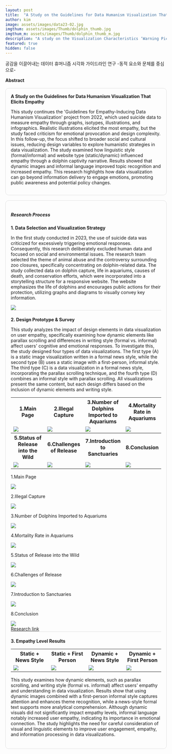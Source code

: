 ```yaml
---
layout: post
title:  "A Study on the Guidelines for Data Humanism Visualization That Elicits Empathy"
author: kim
image: assets/images/data23-02.jpg
imgthum: assets/images/Thumb/dolphin_thumb.jpg
imgthum_m: assets/images/Thumb/dolphin_thumb_m.jpg
description: "A study on the Visualization Characteristics ‘Warning Pictogram’ for climate disaster guidance"
featured: true
hidden: false
---
```



공감을 이끌어내는 데이터 휴머니즘 시각화 가이드라인 연구 -동적 요소와 문체를 중심으로-

<div class="row justify-content-between" style="">
    <div class="top_title">
        <b>Abstract</b>
    </div>
    <div class="col-md-12">
        <div style="margin-bottom:1rem;">
            <div style="border:1px solid #ddd; padding:1rem;margin:1rem 0;border-radius:10px;">
                <b>A Study on the Guidelines for Data Humanism Visualization That Elicits Empathy</b>
                <P>This study continues the 'Guidelines for Empathy-Inducing Data Humanism Visualization' project from 2022, which used suicide data to measure empathy through graphs, isotypes, illustrations, and infographics. Realistic illustrations elicited the most empathy, but the study faced criticism for emotional provocation and design complexity. In this follow-up, the focus shifted to broader social and cultural issues, reducing design variables to explore humanistic strategies in data visualization. The study examined how linguistic style (formal/informal) and website type (static/dynamic) influenced empathy through a dolphin captivity narrative. Results showed that dynamic images and informal language improved topic recognition and increased empathy. This research highlights how data visualization can go beyond information delivery to engage emotions, promoting public awareness and potential policy changes.</P>
            </div>
            <div style="border:1px solid #ddd; padding:1rem;margin:1rem 0;border-radius:10px;">
                <h5>Research Process</h5>
                <div style="border-bottom:1px solid #ddd;margin:20px auto;">
                    <b>1. Data Selection and Visualization Strategy</b>
                    <P>In the first study conducted in 2023, the use of suicide data was criticized for excessively triggering emotional responses. Consequently, this research deliberately excluded human data and focused on social and environmental issues. The research team selected the theme of animal abuse and the controversy surrounding zoo closures, specifically concentrating on dolphin-related data. The study collected data on dolphin capture, life in aquariums, causes of death, and conservation efforts, which were incorporated into a storytelling structure for a responsive website. The website emphasizes the life of dolphins and encourages public actions for their protection, utilizing graphs and diagrams to visually convey key information.</p>
                    <img src="/InfoViz-Lab/assets/images/sketch.jpg">
                </div>
                <div style="border-bottom:1px solid #ddd;margin:20px auto;">
                    <b>2. Design Prototype & Survey</b>
                    <P>This study analyzes the impact of design elements in data visualization on user empathy, specifically examining how dynamic elements like parallax scrolling and differences in writing style (formal vs. informal) affect users' cognitive and emotional responses. To investigate this, the study designed four types of data visualizations. The first type (A) is a static image visualization written in a formal news style, while the second type (B) uses a static image with a first-person, informal style. The third type (C) is a data visualization in a formal news style, incorporating the parallax scrolling technique, and the fourth type (D) combines an informal style with parallax scrolling. All visualizations present the same content, but each design differs based on the inclusion of dynamic elements and writing style.</p>
                    <table class="table_basic">
                        <colgroup>
                            <col width="25%"/>
                            <col width="25%"/>
                            <col width="25%"/>
                            <col width="25%"/>
                        </colgroup>
                        <tbody>
                            <tr>
                                <th>1.Main Page</th>
                                <th>2.Illegal Capture</th>
                                <th>3.Number of Dolphins Imported to Aquariums</th>
                                <th>4.Mortality Rate in Aquariums</th>
                            </tr>
                            <tr>
                                <td><img src="/InfoViz-Lab/assets/images/miniimage/1.png"></td>
                                <td><img src="/InfoViz-Lab/assets/images/miniimage/2.png"></td>
                                <td><img src="/InfoViz-Lab/assets/images/miniimage/3.png"></td>
                                <td><img src="/InfoViz-Lab/assets/images/miniimage/4.png"></td>
                            </tr>
                            <tr>
                                <th>5.Status of Release into the Wild</th>
                                <th>6.Challenges of Release</th>
                                <th>7.Introduction to Sanctuaries</th>
                                <th>8.Conclusion</th>
                            </tr>
                            <tr>
                                <td><img src="/InfoViz-Lab/assets/images/miniimage/5.png"></td>
                                <td><img src="/InfoViz-Lab/assets/images/miniimage/7.png"></td>
                                <td><img src="/InfoViz-Lab/assets/images/miniimage/8.png"></td>
                                <td><img src="/InfoViz-Lab/assets/images/miniimage/11.png"></td>
                            </tr>
                        </tbody>
                    </table>
                    <div class="table_made table_mo">
                        <div class="table_cell">
                            <p class="table_title">1.Main Page</p>
                            <div class="table_img"><img src="/InfoViz-Lab/assets/images/miniimage/1.png"></div>
                        </div>
                        <div class="table_cell">
                            <p class="table_title">2.Illegal Capture</p>
                            <div class="table_img"><img src="/InfoViz-Lab/assets/images/miniimage/2.png"></div>
                        </div>
                        <div class="table_cell">
                            <p class="table_title">3.Number of Dolphins Imported to Aquariums</p>
                            <div class="table_img"><img src="/InfoViz-Lab/assets/images/miniimage/3.png"></div>
                        </div>
                        <div class="table_cell">
                            <p class="table_title">4.Mortality Rate in Aquariums</p>
                            <div class="table_img"><img src="/InfoViz-Lab/assets/images/miniimage/4.png"></div>
                        </div>
                        <div class="table_cell">
                            <p class="table_title">5.Status of Release into the Wild</p>
                            <div class="table_img"><img src="/InfoViz-Lab/assets/images/miniimage/5.png"></div>
                        </div>
                        <div class="table_cell">
                            <p class="table_title">6.Challenges of Release</p>
                            <div class="table_img"><img src="/InfoViz-Lab/assets/images/miniimage/7.png"></div>
                        </div>
                        <div class="table_cell">
                            <p class="table_title">7.Introduction to Sanctuaries</p>
                            <div class="table_img"><img src="/InfoViz-Lab/assets/images/miniimage/8.png"></div>
                        </div>
                        <div class="table_cell">
                            <p class="table_title">8.Conclusion</p>
                            <div class="table_img"><img src="/InfoViz-Lab/assets/images/miniimage/11.png"></div>
                        </div>
                    </div>
                    <a href="https://docs.google.com/forms/d/e/1FAIpQLSetEU7rrfFxDau8dh2hQ-TGsATpHY6BCKhMElI-7VjGW0cFOQ/viewform?fbzx=1248273200252158058
                    "  target='_blank' class="link_btn">Research link</a>
                </div>
                <div style="margin:20px auto;">
                    <b>3. Empathy Level Results</b>
                    <table class="table_basic">
                        <colgroup>
                            <col width="25%"/>
                            <col width="25%"/>
                            <col width="25%"/>
                            <col width="25%"/>
                        </colgroup>
                        <tbody>
                            <tr>
                                <th>Static + News Style</th>
                                <th>Static + First Person</th>
                                <th>Dynamic + News Style</th>
                                <th>Dynamic + First Person</th>
                            </tr>
                            <tr>
                                <td><img src="/InfoViz-Lab/assets/images/miniimage/1.png"></td>
                                <td><img src="/InfoViz-Lab/assets/images/miniimage/1_2.png"></td>
                                <td><img src="/InfoViz-Lab/assets/images/miniimage/2_3.png"></td>
                                <td><img src="/InfoViz-Lab/assets/images/miniimage/7_4.png"></td>
                            </tr>
                        </tbody>
                    </table>
                    <P>This study examines how dynamic elements, such as parallax scrolling, and writing style (formal vs. informal) affect users' empathy and understanding in data visualization. Results show that using dynamic images combined with a first-person informal style captures attention and enhances theme recognition, while a news-style formal text supports more analytical comprehension. Although dynamic visuals did not significantly impact empathy levels, informal language notably increased user empathy, indicating its importance in emotional connection. The study highlights the need for careful consideration of visual and linguistic elements to improve user engagement, empathy, and information processing in data visualizations.</p>
                </div>
            </div>
        </div>
    </div>
</div>

